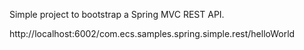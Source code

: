 Simple project to bootstrap a Spring MVC REST API.

http://localhost:6002/com.ecs.samples.spring.simple.rest/helloWorld
